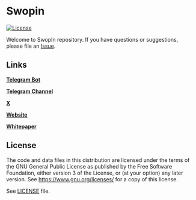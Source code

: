 # Swopin
[![License](https://img.shields.io/github/license/swopin/swopin)](LICENSE)

Welcome to SwopIn repository.
If you have questions or suggestions, please file an [Issue](https://github.com/swopin/swopin/issues/new).

## Links

**[Telegram Bot](https://t.me/swopin_bot?start=ref_1)**

**[Telegram Channel](https://t.me/swopin)**

**[X](https://twitter.com/swopin_nft)**

**[Website](https://happygin.net/#/about)**

**[Whitepaper](https://happygin.net/#/whitepaper)**

## License

The code and data files in this distribution are licensed under the terms of the GNU General Public License as published by the Free Software Foundation, either version 3 of the License, or (at your option) any later version.
See https://www.gnu.org/licenses/ for a copy of this license.

See [LICENSE](LICENSE) file.
